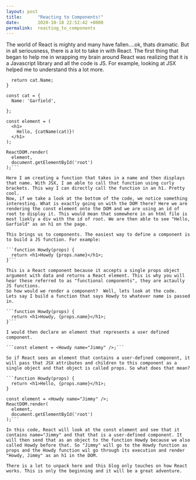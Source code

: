 ```yaml
---
layout: post
title:      "Reacting to Components!"
date:       2020-10-18 22:52:42 +0000
permalink:  reacting_to_components
---
```



The world of React is mighty and many have fallen....ok, thats dramatic. But in all seriousness, there is a lot to take in with React. The first thing that began to help me in wrapping my brain around React was realizing that it is a Javascript library and all the code is JS. For example, looking at JSX helped me to understand this a lot more. 

```function catName(cat) {
  return cat.Name;
}

const cat = {
  Name: 'Garfield',
  
};

const element = (
  <h1>
    Hello, {catName(cat)}!
  </h1>
);

ReactDOM.render(
  element,
  document.getElementById('root')
);```

Here I am creating a function that takes in a name and then displays that name. With JSX, I am able to call that function using curly brackets. This way I can directly call the function in an h1. Pretty cool.
Now, if we take a look at the bottom of the code, we notice something interesting. What is exactly going on with the DOM there? Here we are rendering the const element onto the DOM and we are using an id of root to display it. This would mean that somewhere in an html file is most liekly a div with the id of root. We are then able to see "Hello, Garfield" as an h1 on the page.

This brings us to components. The easiest way to define a component is to build a JS function. For example:

```function Howdy(props) {
  return <h1>Howdy {props.name}</h1>;
}```

This is a React component because it accepts a single props object argument with data and returns a React element. This is why you will hear these referred to as "functional components", they are actaully JS functions. 
So how would we render a component?  Well, lets look at the code. 
Lets say I build a function that says Howdy to whatever name is passed in. 

```function Howdy(props) {
  return <h1>Howdy, {props.name}</h1>;
}```

I would then declare an element that represents a user defined component.

```const element = <Howdy name="Jimmy" />;```

So if React sees an element that contains a user-defined component, it will pass that JSX attributes and children to this component as a single object and that object is called props. So what does that mean?

```function Howdy(props) {
  return <h1>Hello, {props.name}</h1>;
}

const element = <Howdy name="Jimmy" />;
ReactDOM.render(
  element,
  document.getElementById('root')
);```

In this code, React will look at the const element and see that it contains name="Jimmy" and that that is a user-defined component. It will then send that as an object to the function Howdy because we also called Howdy before that. So "Jimmy" will go to the Howdy function as props and the Howdy function wil go through its execution and render "Howdy, Jimmy" as an h1 in the DOM. 

There is a lot to unpack here and this blog only touches on how React works. This is only the beginning and it will be a great adventure.




